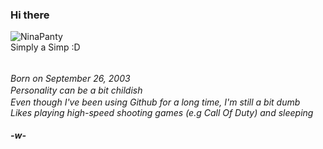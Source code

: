 ### Hi there <img src="https://imgur.com/XmlR2CS.png" width=16px height=16px />

![NinaPanty](https://i.imgur.com/17ruv3g.png)
<br>Simply a Simp :D

<br><em>Born on September 26, 2003<em/> <img src="https://imgur.com/Axx7l7D.png" width="16px" height="16px" />
<br><em>Personality can be a bit childish<em/> <img src="https://i.imgur.com/xz0ex1n.png" width="16px" height="16px" />
<br><em>Even though I've been using Github for a long time, I'm still a bit dumb<em/> <img src="https://i.imgur.com/yifTm6g.gif" width="16px" height="16px" />
<br><em>Likes playing high-speed shooting games (e.g Call Of Duty) and sleeping<em/> <img src="https://i.imgur.com/gLvqbKg.png" width="16px" height="16px" /> <img src="https://i.imgur.com/95Tbufx.png" width="16px" height="16px" />
<br><strong>-w-<strong/>

<!--
**GuraNotFound/GuraNotFound** is a ✨ _special_ ✨ repository because its `README.md` (this file) appears on your GitHub profile.

Here are some ideas to get you started:

- 🔭 I’m currently working on ...
- 🌱 I’m currently learning ...
- 👯 I’m looking to collaborate on ...
- 🤔 I’m looking for help with ...
- 💬 Ask me about ...
- 📫 How to reach me: ...
- 😄 Pronouns: ...
- ⚡ Fun fact: ...
-->
